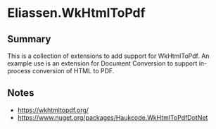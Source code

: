 # Eliassen.WkHtmlToPdf

## Summary

This is a collection of extensions to add support for WkHtmlToPdf. An example use is an
extension for Document Conversion to support in-process conversion of HTML to PDF.

## Notes 

* https://wkhtmltopdf.org/
* https://www.nuget.org/packages/Haukcode.WkHtmlToPdfDotNet
